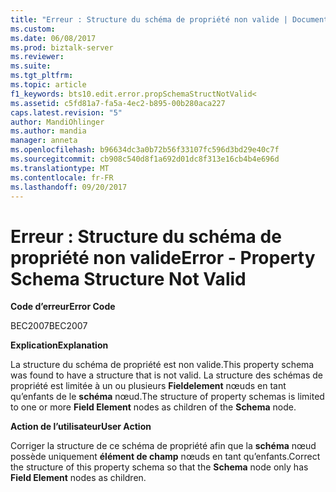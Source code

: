 ```yaml
---
title: "Erreur : Structure du schéma de propriété non valide | Documents Microsoft"
ms.custom: 
ms.date: 06/08/2017
ms.prod: biztalk-server
ms.reviewer: 
ms.suite: 
ms.tgt_pltfrm: 
ms.topic: article
f1_keywords: bts10.edit.error.propSchemaStructNotValid<
ms.assetid: c5fd81a7-fa5a-4ec2-b895-00b280aca227
caps.latest.revision: "5"
author: MandiOhlinger
ms.author: mandia
manager: anneta
ms.openlocfilehash: b96634dc3a0b72b56f33107fc596d3bd29e40c7f
ms.sourcegitcommit: cb908c540d8f1a692d01dc8f313e16cb4b4e696d
ms.translationtype: MT
ms.contentlocale: fr-FR
ms.lasthandoff: 09/20/2017
---
```

# <a name="error---property-schema-structure-not-valid"></a><span data-ttu-id="74ead-102">Erreur : Structure du schéma de propriété non valide</span><span class="sxs-lookup"><span data-stu-id="74ead-102">Error - Property Schema Structure Not Valid</span></span>
<span data-ttu-id="74ead-103">**Code d’erreur**</span><span class="sxs-lookup"><span data-stu-id="74ead-103">**Error Code**</span></span>  
  
 <span data-ttu-id="74ead-104">BEC2007</span><span class="sxs-lookup"><span data-stu-id="74ead-104">BEC2007</span></span>  
  
 <span data-ttu-id="74ead-105">**Explication**</span><span class="sxs-lookup"><span data-stu-id="74ead-105">**Explanation**</span></span>  
  
 <span data-ttu-id="74ead-106">La structure du schéma de propriété est non valide.</span><span class="sxs-lookup"><span data-stu-id="74ead-106">This property schema was found to have a structure that is not valid.</span></span> <span data-ttu-id="74ead-107">La structure des schémas de propriété est limitée à un ou plusieurs **Fieldelement** nœuds en tant qu’enfants de le **schéma** nœud.</span><span class="sxs-lookup"><span data-stu-id="74ead-107">The structure of property schemas is limited to one or more **Field Element** nodes as children of the **Schema** node.</span></span>  
  
 <span data-ttu-id="74ead-108">**Action de l’utilisateur**</span><span class="sxs-lookup"><span data-stu-id="74ead-108">**User Action**</span></span>  
  
 <span data-ttu-id="74ead-109">Corriger la structure de ce schéma de propriété afin que la **schéma** nœud possède uniquement **élément de champ** nœuds en tant qu’enfants.</span><span class="sxs-lookup"><span data-stu-id="74ead-109">Correct the structure of this property schema so that the **Schema** node only has **Field Element** nodes as children.</span></span>